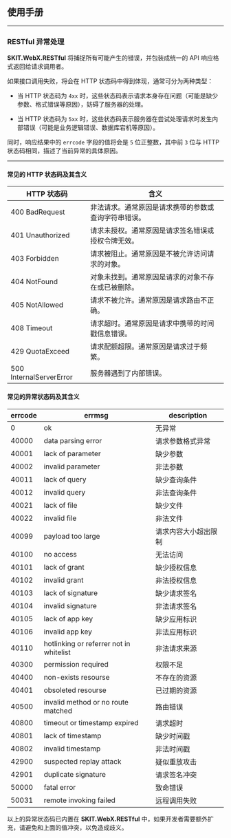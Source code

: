 ## 使用手册

---

### RESTful 异常处理

**SKIT.WebX.RESTful** 将捕捉所有可能产生的错误，并包装成统一的 API 响应格式返回给请求调用者。

如果接口调用失败，将会在 HTTP 状态码中得到体现，通常可分为两种类型：

* 当 HTTP 状态码为 `4xx` 时，这些状态码表示请求本身存在问题（可能是缺少参数、格式错误等原因），妨碍了服务器的处理。

* 当 HTTP 状态码为 `5xx` 时，这些状态码表示服务器在尝试处理请求时发生内部错误（可能是业务逻辑错误、数据库宕机等原因）。

同时，响应结果中的 `errcode` 字段的值将会是 `5` 位正整数，其中前 `3` 位与 HTTP 状态码相同，描述了当前异常的具体原因。

---

#### 常见的 HTTP 状态码及其含义

| HTTP 状态码 | 含义 |
| ---------- | ---- |
| 400 BadRequest | 非法请求。通常原因是请求携带的参数或查询字符串错误。 |
| 401 Unauthorized | 请求未授权。通常原因是请求签名错误或授权令牌无效。 |
| 403 Forbidden | 请求被阻止。通常原因是不被允许访问请求的对象。 |
| 404 NotFound | 对象未找到。通常原因是请求的对象不存在或已被删除。 |
| 405 NotAllowed | 请求不被允许。通常原因是请求路由不正确。 |
| 408 Timeout | 请求超时。通常原因是请求中携带的时间戳信息错误。 |
| 429 QuotaExceed | 请求配额超限。通常原因是请求过于频繁。 |
| 500 InternalServerError | 服务器遇到了内部错误。 |


#### 常见的异常状态码及其含义

| errcode | errmsg | description |
| ------- | ------ | ----------- |
| 0 | ok | 无异常 |
| 40000 | data parsing error | 请求参数格式异常 |
| 40001 | lack of parameter | 缺少参数 |
| 40002 | invalid parameter | 非法参数 |
| 40011 | lack of query | 缺少查询条件 |
| 40012 | invalid query | 非法查询条件 |
| 40021 | lack of file | 缺少文件 |
| 40022 | invalid file | 非法文件 |
| 40099 | payload too large | 请求内容大小超出限制 |
| 40100 | no access | 无法访问 |
| 40101 | lack of grant | 缺少授权信息 |
| 40102 | invalid grant | 非法授权信息 |
| 40103 | lack of signature | 缺少请求签名 |
| 40104 | invalid signature | 非法请求签名 |
| 40105 | lack of app key | 缺少应用标识 |
| 40106 | invalid app key | 非法应用标识 |
| 40110 | hotlinking or referrer not in whitelist | 非法请求来源 |
| 40300 | permission required | 权限不足 |
| 40400 | non-exists resourse | 不存在的资源 |
| 40401 | obsoleted resourse | 已过期的资源 |
| 40500 | invalid method or no route matched | 路由错误 |
| 40800 | timeout or timestamp expired | 请求超时 |
| 40801 | lack of timestamp | 缺少时间戳 |
| 40802 | invalid timestamp | 非法时间戳 |
| 42900 | suspected replay attack | 疑似重放攻击 |
| 42901 | duplicate signature | 请求签名冲突 |
| 50000 | fatal error | 致命错误 |
| 50031 | remote invoking failed | 远程调用失败 |

以上的异常状态码已内置在 **SKIT.WebX.RESTful** 中，如果开发者需要额外扩充，请避免和上面的值冲突，以免造成歧义。